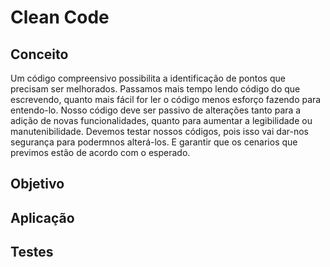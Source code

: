 # Clean Code

## Conceito
Um código compreensivo possibilita a identificação de pontos que precisam ser melhorados.
Passamos mais tempo lendo código do que escrevendo, quanto mais fácil for ler o código menos esforço
fazendo para entendo-lo.
Nosso código deve ser passivo de alterações tanto para a adição de novas funcionalidades, quanto para
aumentar a legibilidade ou manutenibilidade.
Devemos testar nossos códigos, pois isso vai dar-nos segurança para podermnos alterá-los. E garantir que os
cenarios que previmos estão de acordo com o esperado.

## Objetivo 

## Aplicação

## Testes